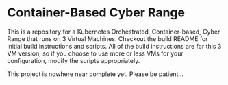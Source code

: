 # Container-Based Cyber Range
This is a repository for a Kubernetes Orchestrated, Container-based, Cyber Range that runs on 3 Virtual Machines. Checkout the build README for initial build instructions and scripts. All of the build instructions are for this 3 VM version, so if you choose to use more  or less VMs for your configuration, modify the scripts appropriately.


This project is nowhere near complete yet. Please be patient...
